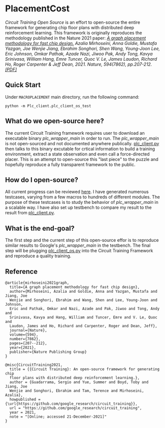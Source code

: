 # PlacementCost
*Circuit Training Open Source* is an effort to open-source the entire framework for generating chip floor plans
with distributed deep reinforcement learning. This framework is originally reproduces the
methodology published in the Nature 2021 paper:
*[A graph placement methodology for fast chip design.](https://www.nature.com/articles/s41586-021-03544-w)
Azalia Mirhoseini, Anna Goldie, Mustafa Yazgan, Joe Wenjie Jiang, Ebrahim
Songhori, Shen Wang, Young-Joon Lee, Eric Johnson, Omkar Pathak, Azade Nazi,
Jiwoo Pak, Andy Tong, Kavya Srinivasa, William Hang, Emre Tuncer, Quoc V. Le,
James Laudon, Richard Ho, Roger Carpenter & Jeff Dean, 2021. Nature, 594(7862),
pp.207-212.
[[PDF]](https://www.nature.com/articles/s41586-021-03544-w.epdf?sharing_token=tYaxh2mR5EozfsSL0WHZLdRgN0jAjWel9jnR3ZoTv0PW0K0NmVrRsFPaMa9Y5We9O4Hqf_liatg-lvhiVcYpHL_YQpqkurA31sxqtmA-E1yNUWVMMVSBxWSp7ZFFIWawYQYnEXoBE4esRDSWqubhDFWUPyI5wK_5B_YIO-D_kS8%3D)*

## Quick Start
Under `MACROPLACEMENT` main directory, run the following command:
```
python -m Plc_client.plc_client_os_test
```

## What do we open-source here?
The current Circuit Training framework requires user to download an executable binary <em>plc_wrapper_main</em> in order to run. The <em>plc_wrapper_main</em> is not open-sourced and not documented anywhere publically. [plc_client.py](https://github.com/google-research/circuit_training/blob/main/circuit_training/environment/plc_client.py) then talks to this binary excutable for crtical information to build a training environment, extract a state observation and even call a force-directed placer. This is an attempt to open-source this "last piece" to the puzzle and hopefully reproduce a fully transparent framework to the public.

## How do I open-source?

All current progress can be reviewed [here](https://github.com/TILOS-AI-Institute/MacroPlacement/blob/plc_client-open-source/Plc_client/plc_client_os.py). I have generated numerous testcases, varying from a few macros to hundreds of different modules. The purpose of these testcases is to study the behavior of <em>plc_wrapper_main</em> in a scalable way. I have also set up testbench to compare my result to the result from [plc_client.py](https://github.com/google-research/circuit_training/blob/main/circuit_training/environment/plc_client.py).

## What is the end-goal?

The first step and the current step of this open-source effor is to reproduce similar results to Google's <em>plc_wrapper_main</em> in the testbench. The final step will be plugging [plc_client_os.py](https://github.com/TILOS-AI-Institute/MacroPlacement/blob/plc_client-open-source/Plc_client/plc_client_os.py) into the Circuit Training Framework and reproduce a quality training.

## Reference

```
@article{mirhoseini2021graph,
  title={A graph placement methodology for fast chip design},
  author={Mirhoseini, Azalia and Goldie, Anna and Yazgan, Mustafa and Jiang, Joe
  Wenjie and Songhori, Ebrahim and Wang, Shen and Lee, Young-Joon and Johnson,
  Eric and Pathak, Omkar and Nazi, Azade and Pak, Jiwoo and Tong, Andy and
  Srinivasa, Kavya and Hang, William and Tuncer, Emre and V. Le, Quoc and
  Laudon, James and Ho, Richard and Carpenter, Roger and Dean, Jeff},
  journal={Nature},
  volume={594},
  number={7862},
  pages={207--212},
  year={2021},
  publisher={Nature Publishing Group}
}
```

```
@misc{CircuitTraining2021,
  title = {{Circuit Training}: An open-source framework for generating chip
  floor plans with distributed deep reinforcement learning.},
  author = {Guadarrama, Sergio and Yue, Summer and Boyd, Toby and Jiang, Joe
  Wenjie and Songhori, Ebrahim and Tam, Terence and Mirhoseini, Azalia},
  howpublished = {\url{https://github.com/google_research/circuit_training}},
  url = "https://github.com/google_research/circuit_training",
  year = 2021,
  note = "[Online; accessed 21-December-2021]"
}
```
